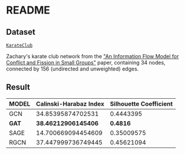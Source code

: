 # README

## Dataset

[`KarateClub`](https://pytorch-geometric.readthedocs.io/en/latest/modules/datasets.html#torch_geometric.datasets.KarateClub)

 Zachary's karate club network from the ["An Information Flow Model for Conflict and Fission in Small Groups"](http://www1.ind.ku.dk/complexLearning/zachary1977.pdf) paper, containing 34 nodes, connected by 156 (undirected and unweighted) edges.

## Result

| MODEL   | Calinski-Harabaz Index | Silhouette Coefficient |
| ------- | ---------------------- | ---------------------- |
| GCN     | 34.85395874702531      | 0.4443395              |
| **GAT** | **38.46212906145406**  | **0.4816**             |
| SAGE    | 14.700669094454609     | 0.35009575             |
| RGCN    | 37.447999736749445     | 0.45621094             |


